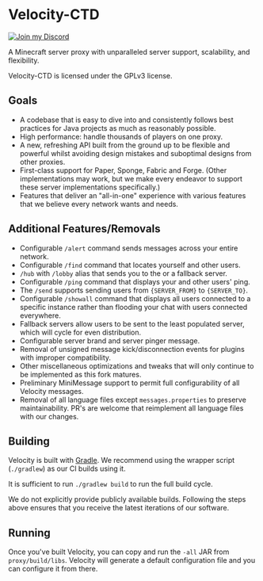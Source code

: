 # Velocity-CTD

[![Join my Discord](https://media3.giphy.com/media/v1.Y2lkPTc5MGI3NjExdG5sdGgwazRwYjh4djdsdXJwcHR5ajZrNGE2NDBvcTUzdXltbHp1cCZlcD12MV9pbnRlcm5hbF9naWZfYnlfaWQmY3Q9Zw/fGIwpaCrtkFdHVksSu/giphy.gif)](https://discord.gg/beer)

A Minecraft server proxy with unparalleled server support, scalability,
and flexibility.

Velocity-CTD is licensed under the GPLv3 license.

## Goals

* A codebase that is easy to dive into and consistently follows best practices
  for Java projects as much as reasonably possible.
* High performance: handle thousands of players on one proxy.
* A new, refreshing API built from the ground up to be flexible and powerful
  whilst avoiding design mistakes and suboptimal designs from other proxies.
* First-class support for Paper, Sponge, Fabric and Forge. (Other implementations
  may work, but we make every endeavor to support these server implementations
  specifically.)
* Features that deliver an "all-in-one" experience with various features that
  we believe every network wants and needs.

## Additional Features/Removals

* Configurable `/alert` command sends messages across your entire network.
* Configurable `/find` command that locates yourself and other users.
* `/hub` with `/lobby` alias that sends you to the or a fallback server.
* Configurable `/ping` command that displays your and other users' ping.
* The `/send` supports sending users from `{SERVER_FROM}` to `{SERVER_TO}`.
* Configurable `/showall` command that displays all users connected to a specific
  instance rather than flooding your chat with users connected everywhere.
* Fallback servers allow users to be sent to the least populated server,
  which will cycle for even distribution.
* Configurable server brand and server pinger message.
* Removal of unsigned message kick/disconnection events for plugins with improper
  compatibility.
* Other miscellaneous optimizations and tweaks that will only continue to be
  implemented as this fork matures.
* Preliminary MiniMessage support to permit full configurability of all Velocity
  messages.
* Removal of all language files except `messages.properties` to preserve
  maintainability. PR's are welcome that reimplement all language files
  with our changes.

## Building

Velocity is built with [Gradle](https://gradle.org). We recommend using the
wrapper script (`./gradlew`) as our CI builds using it.

It is sufficient to run `./gradlew build` to run the full build cycle.

We do not explicitly provide publicly available builds. Following the steps
above ensures that you receive the latest iterations of our software.

## Running

Once you've built Velocity, you can copy and run the `-all` JAR from
`proxy/build/libs`. Velocity will generate a default configuration file
and you can configure it from there.
